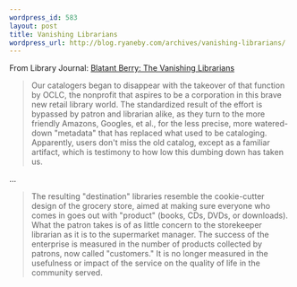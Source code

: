 ```yaml
--- 
wordpress_id: 583
layout: post
title: Vanishing Librarians
wordpress_url: http://blog.ryaneby.com/archives/vanishing-librarians/
---
```

From Library Journal: <a href="http://www.libraryjournal.com/article/CA6529375.html">Blatant Berry: The Vanishing Librarians</a>

<blockquote>Our catalogers began to disappear with the takeover of that function by OCLC, the nonprofit that aspires to be a corporation in this brave new retail library world. The standardized result of the effort is bypassed by patron and librarian alike, as they turn to the more friendly Amazons, Googles, et al., for the less precise, more watered-down "metadata" that has replaced what used to be cataloging. Apparently, users don't miss the old catalog, except as a familiar artifact, which is testimony to how low this dumbing down has taken us.</blockquote>

...

<blockquote>The resulting "destination" libraries resemble the cookie-cutter design of the grocery store, aimed at making sure everyone who comes in goes out with "product" (books, CDs, DVDs, or downloads). What the patron takes is of as little concern to the storekeeper librarian as it is to the supermarket manager. The success of the enterprise is measured in the number of products collected by patrons, now called "customers." It is no longer measured in the usefulness or impact of the service on the quality of life in the community served.</blockquote>
